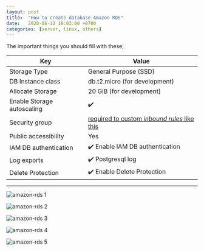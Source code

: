 ```yaml
---
layout: post
title:  "How to create database Amazon RDS"
date:   2020-06-12 10:03:00 +0700
categories: [server, linux, others]
---
```



The important things you should fill with these;

| Key                        | Value                                                                          |
|----------------------------|--------------------------------------------------------------------------------|
| Storage Type               | General Purpose (SSD)                                                          |
| DB Instance class          | db.t2.micro (for development)                                                  |
| Allocate Storage           | 20 GiB (for development)                                                       |
| Enable Storage autoscaling | :heavy_check_mark:                                                             |
| Security group             | [required to custom _inbound rules_ like this](https://raw.githubusercontent.com/agusmakmun/agusmakmun.github.io/master/static/img/_posts/siap-security-group.png)   |
| Public accessibility       | Yes                                                                            |
| IAM DB authentication      | :heavy_check_mark: Enable IAM DB authentication                                |
| Log exports                | :heavy_check_mark: Postgresql log                                              |
| Delete Protection          | :heavy_check_mark: Enable Delete Protection                                    |


----------------------------------------


![amazon-rds 1](https://raw.githubusercontent.com/agusmakmun/agusmakmun.github.io/master/static/img/_posts/amazon-rds1.png)

![amazon-rds 2](https://raw.githubusercontent.com/agusmakmun/agusmakmun.github.io/master/static/img/_posts/amazon-rds2.png)

![amazon-rds 3](https://raw.githubusercontent.com/agusmakmun/agusmakmun.github.io/master/static/img/_posts/amazon-rds3.png)

![amazon-rds 4](https://raw.githubusercontent.com/agusmakmun/agusmakmun.github.io/master/static/img/_posts/amazon-rds4.png)

![amazon-rds 5](https://raw.githubusercontent.com/agusmakmun/agusmakmun.github.io/master/static/img/_posts/amazon-rds5.png)
